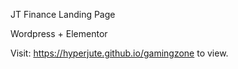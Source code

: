 JT Finance
Landing Page

Wordpress + Elementor

Visit: https://hyperjute.github.io/gamingzone to view.
